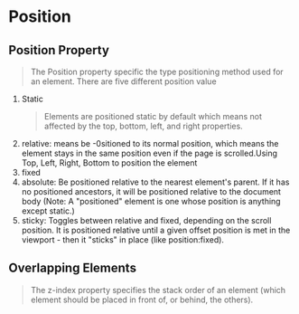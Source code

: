 # Position

## Position Property

> The Position property specific the type positioning method used for an element. There are five different position value

1. Static
   > Elements are positioned static by default which means not affected by the top, bottom, left, and right properties.
2. relative: means be -0sitioned to its normal position, which means the element stays in the same position even if the page is scrolled.Using Top, Left, Right, Bottom to position the element
3. fixed
4. absolute: Be positioned relative to the nearest element's parent. If it has no positioned ancestors, it will be positioned relative to the document body (Note: A "positioned" element is one whose position is anything except static.)
5. sticky: Toggles between relative and fixed, depending on the scroll position. It is positioned relative until a given offset position is met in the viewport - then it "sticks" in place (like position:fixed).

## Overlapping Elements

> The z-index property specifies the stack order of an element (which element should be placed in front of, or behind, the others).
